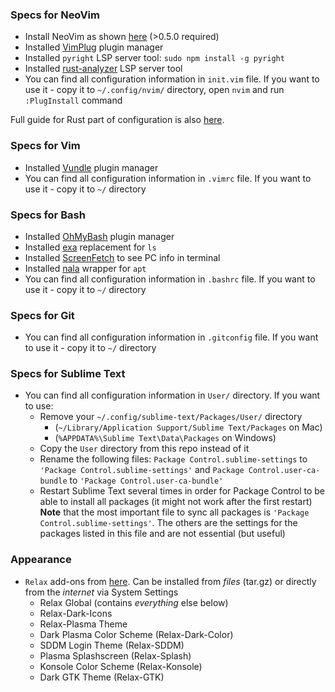 ### Specs for NeoVim
- Install NeoVim as shown [here](https://thomasventurini.com/articles/install-neovim-05-in-ubuntu/) (>0.5.0 required)
- Installed [VimPlug](https://github.com/junegunn/vim-plug) plugin manager
- Installed `pyright` LSP server tool: `sudo npm install -g pyright`
- Installed [rust-analyzer](https://rust-analyzer.github.io/manual.html#rust-analyzer-language-server-binary) LSP server tool
- You can find all configuration information in `init.vim` file. If you want to use it - copy it to `~/.config/nvim/` directory, open `nvim` and run `:PlugInstall` command

Full guide for Rust part of configuration is also [here](https://sharksforarms.dev/posts/neovim-rust/).

### Specs for Vim
- Installed [Vundle](https://github.com/VundleVim/Vundle.vim) plugin manager
- You can find all configuration information in `.vimrc` file. If you want to use it - copy it to `~/` directory

### Specs for Bash
- Installed [OhMyBash](https://ohmybash.nntoan.com/) plugin manager
- Installed [exa](https://github.com/ogham/exa) replacement for `ls`
- Installed [ScreenFetch](https://github.com/KittyKatt/screenFetch) to see PC info in terminal
- Installed [nala](https://github.com/volitank/nala) wrapper for `apt`
- You can find all configuration information in `.bashrc` file. If you want to use it - copy it to `~/` directory

### Specs for Git
- You can find all configuration information in `.gitconfig` file. If you want to use it - copy it to `~/` directory

### Specs for Sublime Text
- You can find all configuration information in `User/` directory. If you want to use:
  - Remove your `~/.config/sublime-text/Packages/User/` directory
    - (`~/Library/Application Support/Sublime Text/Packages` on Mac)
    - (`%APPDATA%\Sublime Text\Data\Packages` on Windows)
  - Copy the `User` directory from this repo instead of it
  - Rename the following files: `Package Control.sublime-settings` to `'Package Control.sublime-settings'` and `Package Control.user-ca-bundle` to `'Package Control.user-ca-bundle'`
  - Restart Sublime Text several times in order for Package Control to be able to install all packages (it might not work after the first restart)  
  __Note__ that the most important file to sync all packages is `'Package Control.sublime-settings'`. The others are the settings for the packages listed in this file and are not essential (but useful)

### Appearance
- `Relax` add-ons from [here](https://store.kde.org/p/1687619/). Can be installed from _files_ (tar.gz) or directly from the _internet_ via System Settings
  - Relax Global (contains _everything_ else below)
  - Relax-Dark-Icons
  - Relax-Plasma Theme
  - Dark Plasma Color Scheme (Relax-Dark-Color)
  - SDDM Login Theme (Relax-SDDM)
  - Plasma Splashscreen (Relax-Splash)
  - Konsole Color Scheme (Relax-Konsole)
  - Dark GTK Theme (Relax-GTK)
